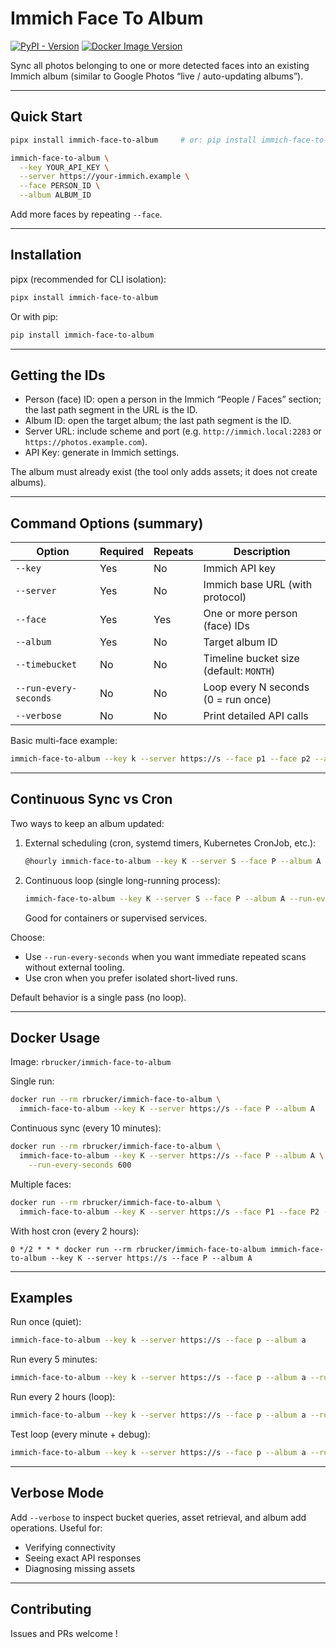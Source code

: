 # Immich Face To Album

[![PyPI - Version](https://img.shields.io/pypi/v/immich-face-to-album)](https://pypi.org/project/immich-face-to-album/)
[![Docker Image Version](https://img.shields.io/docker/v/rbrucker/immich-face-to-album)](https://hub.docker.com/r/rbrucker/immich-face-to-album)

Sync all photos belonging to one or more detected faces into an existing Immich album (similar to Google Photos “live / auto-updating albums”).

---

## Quick Start

```sh
pipx install immich-face-to-album     # or: pip install immich-face-to-album

immich-face-to-album \
  --key YOUR_API_KEY \
  --server https://your-immich.example \
  --face PERSON_ID \
  --album ALBUM_ID
```

Add more faces by repeating `--face`.

---

## Installation

pipx (recommended for CLI isolation):
```sh
pipx install immich-face-to-album
```

Or with pip:
```sh
pip install immich-face-to-album
```

---

## Getting the IDs

- Person (face) ID: open a person in the Immich “People / Faces” section; the last path segment in the URL is the ID.
- Album ID: open the target album; the last path segment is the ID.
- Server URL: include scheme and port (e.g. `http://immich.local:2283` or `https://photos.example.com`).
- API Key: generate in Immich settings.

The album must already exist (the tool only adds assets; it does not create albums).

---

## Command Options (summary)

| Option | Required | Repeats | Description |
|--------|----------|---------|-------------|
| `--key` | Yes | No | Immich API key |
| `--server` | Yes | No | Immich base URL (with protocol) |
| `--face` | Yes | Yes | One or more person (face) IDs |
| `--album` | Yes | No | Target album ID |
| `--timebucket` | No | No | Timeline bucket size (default: `MONTH`) |
| `--run-every-seconds` | No | No | Loop every N seconds (0 = run once) |
| `--verbose` | No | No | Print detailed API calls |

Basic multi-face example:
```sh
immich-face-to-album --key k --server https://s --face p1 --face p2 --album a123
```

---

## Continuous Sync vs Cron

Two ways to keep an album updated:

1. External scheduling (cron, systemd timers, Kubernetes CronJob, etc.):
   ```sh
   @hourly immich-face-to-album --key K --server S --face P --album A
   ```

2. Continuous loop (single long-running process):
   ```sh
   immich-face-to-album --key K --server S --face P --album A --run-every-seconds 300
   ```
   Good for containers or supervised services.



Choose:
- Use `--run-every-seconds` when you want immediate repeated scans without external tooling.
- Use cron when you prefer isolated short-lived runs.

Default behavior is a single pass (no loop).

---

## Docker Usage

Image: `rbrucker/immich-face-to-album`

Single run:
```sh
docker run --rm rbrucker/immich-face-to-album \
  immich-face-to-album --key K --server https://s --face P --album A
```

Continuous sync (every 10 minutes):
```sh
docker run --rm rbrucker/immich-face-to-album \
  immich-face-to-album --key K --server https://s --face P --album A \
    --run-every-seconds 600
```

Multiple faces:
```sh
docker run --rm rbrucker/immich-face-to-album \
  immich-face-to-album --key K --server https://s --face P1 --face P2 --album A
```

With host cron (every 2 hours):
```
0 */2 * * * docker run --rm rbrucker/immich-face-to-album immich-face-to-album --key K --server https://s --face P --album A
```

---

## Examples

Run once (quiet):
```sh
immich-face-to-album --key k --server https://s --face p --album a
```

Run every 5 minutes:
```sh
immich-face-to-album --key k --server https://s --face p --album a --run-every-seconds 300
```

Run every 2 hours (loop):
```sh
immich-face-to-album --key k --server https://s --face p --album a --run-every-seconds 7200
```

Test loop (every minute + debug):
```sh
immich-face-to-album --key k --server https://s --face p --album a --run-every-seconds 60 --verbose
```

---

## Verbose Mode

Add `--verbose` to inspect bucket queries, asset retrieval, and album add operations. Useful for:
- Verifying connectivity
- Seeing exact API responses
- Diagnosing missing assets

---


## Contributing

Issues and PRs welcome !